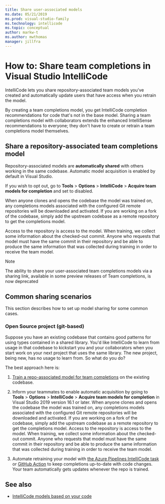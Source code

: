 ```yaml
---
title: Share user-associated models
ms.date: 05/21/2019
ms.prod: visual-studio-family
ms.technology: intellicode
ms.topic: conceptual
author: markw-t
ms.author: mwthomas
manager: jillfra
---
```

# How to: Share team completions in Visual Studio IntelliCode

IntelliCode lets you share repository-associated team models you've created and automatically update users that have access when you retrain the model.

By creating a team completions model, you get IntelliCode completion recommendations for code that's not in the base model. Sharing a team completions model with collaborators extends the enhanced IntelliSense recommendations to everyone; they don't have to create or retrain a team completions model themselves.

## Share a repository-associated team completions model

Repository-associated models are **automatically shared** with others working in the same codebase.  Automatic model acquisition is enabled by default in Visual Studio. 

If you wish to opt out, go to **Tools** > **Options** > **IntelliCode** > **Acquire team models for completion**  and set to disabled.

When anyone clones and opens the codebase the model was trained on, any completions models associated with the configured Git remote repositories will be downloaded and activated. If you are working on a fork of the codebase, simply add the upstream codebase as a remote repository to get the completions model.

Access to the repository is access to the model. When training, we collect some information about the checked-out commit. Anyone who requests that model must have the same commit in their repository and be able to produce the same information that was collected during training in order to receive the team model.

>[!NOTE] 
>The ability to share your user-associated team completions models via a sharing link, available in some preview releases of Team completions, is now deprecated

## Common sharing scenarios

This section describes how to set up model sharing for some common cases.

### Open Source project (git-based)

Suppose you have an existing codebase that contains good patterns for using types contained in a shared library. You'd like IntelliCode to learn from usage in that codebase to kickstart you and your collaborators when you start work on your next project that uses the same library. The new project, being new, has no usage to learn from. So what do you do?

The best approach here is:

1. [Train a repo-associated model for team completions](custom-models.md#repository-associated-team-models) on the existing codebase.

2. Inform your teammates to enable automatic acquisition by going to **Tools** > **Options** > **IntelliCode** > **Acquire team models for completion** in Visual Studio 2019 version 16.1 or later. When anyone clones and opens the codebase the model was trained on, any completions models associated with the configured Git remote repositories will be downloaded and activated. If you are working on a fork of the codebase, simply add the upstream codebase as a remote repository to get the completions model. Access to the repository is access to the model. When training, we collect some information about the checked-out commit. Anyone who requests that model must have the same commit in their repository and be able to produce the same information that was collected during training in order to receive the team model.

3. Automate retraining your model with [the Azure Pipelines IntelliCode task](https://marketplace.visualstudio.com/items?itemName=VisualStudioExptTeam.VSIntelliCodeTeamModelTraining) or [GitHub Action](https://aka.ms/vsic/xtn/github) to keep completions up-to-date with code changes. Your team automatically gets updates whenever the repo is trained. 

## See also

- [IntelliCode models based on your code](custom-models.md)
